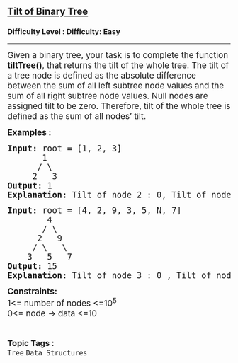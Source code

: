 <h2><a href="https://www.geeksforgeeks.org/problems/tilt-of-binary-tree/1">Tilt of Binary Tree</a></h2><h3>Difficulty Level : Difficulty: Easy</h3><hr><div class="problems_problem_content__Xm_eO"><p><span style="font-size: 14pt;">Given a binary tree, your task is to complete the function <strong>tiltTree()</strong>, that returns the tilt of the whole tree. The tilt of a tree node is defined as the absolute difference between the sum of all left subtree node values and the sum of all right subtree node values. Null nodes are assigned tilt to be zero. Therefore, tilt of the whole tree is defined as the sum of all nodes’ tilt.</span></p>
<p><span style="font-size: 14pt;"><strong>Examples :</strong></span></p>
<pre><span style="font-size: 14pt;"><strong>Input:</strong> root = [1, 2, 3]
       1
      / \
     2   3
<strong>Output:</strong> 1
<strong>Explanation: </strong>Tilt of node 2 : 0, Tilt of node 3 : 0, Tilt of node 1 : |2-3| = 1, Tilt of tree : 0 + 0 + 1 = 1
</span></pre>
<pre><span style="font-size: 14pt;"><strong>Input: </strong>root = [4, 2, 9, 3, 5, N, 7]
        4 
       / \
      2   9 
     / \   \
    3   5   7 
<strong>Output:</strong> 15 
<strong>Explanation: </strong>Tilt of node 3 : 0 , Tilt of node 5 : 0, Tilt of node 7 : 0, Tilt of node 2 : |3-5| = 2, Tilt of node 9 : |0-7| = 7, Tilt of node 4 : |(3+5+2)-(9+7)| = 6, Tilt of binary tree : 0 + 0 + 0 + 2 + 7 + 6 = 15
</span></pre>
<p><span style="font-size: 14pt;"><strong>Constraints:</strong><br>1&lt;= number of nodes &lt;=10<sup>5</sup><br>0&lt;= node -&gt; data &lt;=10</span></p></div><br><p><span style=font-size:18px><strong>Topic Tags : </strong><br><code>Tree</code>&nbsp;<code>Data Structures</code>&nbsp;